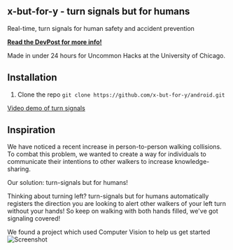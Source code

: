 ## x-but-for-y - turn signals but for humans

Real-time, turn signals for human safety and accident prevention

[**Read the DevPost for more info!**](link_here)

Made in under 24 hours for Uncommon Hacks at the University of Chicago.

## Installation

1. Clone the repo `git clone https://github.com/x-but-for-y/android.git`

[Video demo of turn signals](link_here)

## Inspiration

We have noticed a recent increase in person-to-person walking collisions.
To combat this problem, we wanted to create a way for individuals to communicate
their intentions to other walkers to increase knowledge-sharing.

Our solution: turn-signals but for humans!

Thinking about turning left? turn-signals but for humans automatically registers
 the direction you are looking to alert other walkers of your left turn without your hands!
 So keep on walking with both hands filled, we've got signaling covered!

 We found a project which used Computer Vision to help us get started
 ![Screenshot](http://romanhosek.cz/wp-content/uploads/2013/01/device-2013-01-20-185851.png)

 
